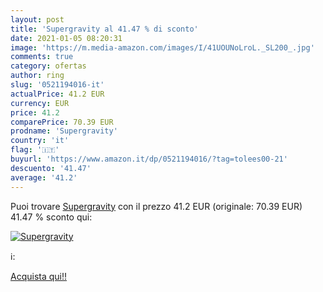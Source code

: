 ```yaml
---
layout: post
title: 'Supergravity al 41.47 % di sconto'
date: 2021-01-05 08:20:31
image: 'https://m.media-amazon.com/images/I/41UOUNoLroL._SL200_.jpg'
comments: true
category: ofertas
author: ring
slug: '0521194016-it'
actualPrice: 41.2 EUR
currency: EUR
price: 41.2
comparePrice: 70.39 EUR
prodname: 'Supergravity'
country: 'it'
flag: '🇮🇹'
buyurl: 'https://www.amazon.it/dp/0521194016/?tag=tolees00-21'
descuento: '41.47'
average: '41.2'
---
```


Puoi trovare [Supergravity](https://www.amazon.it/dp/0521194016/?tag=tolees00-21) con il prezzo 41.2 EUR (originale: 70.39 EUR) 41.47 % sconto qui:

[![Supergravity](https://m.media-amazon.com/images/I/41UOUNoLroL._SL200_.jpg)](https://www.amazon.it/dp/0521194016/?tag=tolees00-21)

ℹ️:


[Acquista qui!!](https://www.amazon.it/dp/0521194016/?tag=tolees00-21)

